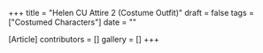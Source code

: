 +++
title = "Helen CU Attire 2 (Costume Outfit)"
draft = false
tags = ["Costumed Characters"]
date = ""

[Article]
contributors = []
gallery = []
+++